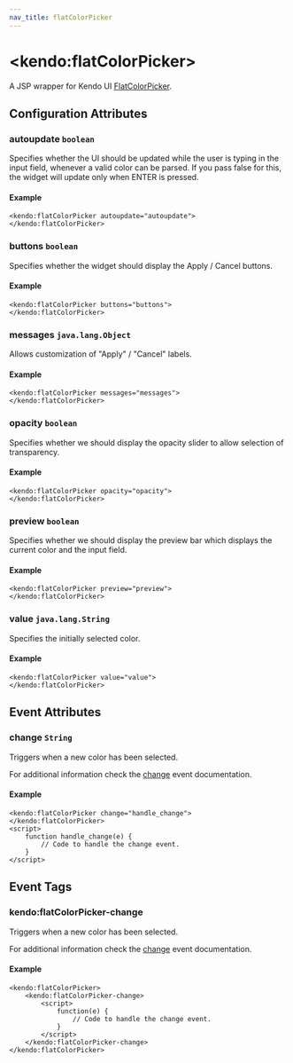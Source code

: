 ```yaml
---
nav_title: flatColorPicker
---
```


# \<kendo:flatColorPicker\>
A JSP wrapper for Kendo UI [FlatColorPicker](/api/web/flatcolorpicker).

## Configuration Attributes

### autoupdate `boolean`

Specifies whether the UI should be updated while the user is typing in
the input field, whenever a valid color can be parsed.  If you pass
false for this, the widget will update only when ENTER is pressed.

#### Example
    <kendo:flatColorPicker autoupdate="autoupdate">
    </kendo:flatColorPicker>

### buttons `boolean`

Specifies whether the widget should display the Apply / Cancel buttons.

#### Example
    <kendo:flatColorPicker buttons="buttons">
    </kendo:flatColorPicker>

### messages `java.lang.Object`

Allows customization of "Apply" / "Cancel" labels.

#### Example
    <kendo:flatColorPicker messages="messages">
    </kendo:flatColorPicker>

### opacity `boolean`

Specifies whether we should display the opacity slider to allow
selection of transparency.

#### Example
    <kendo:flatColorPicker opacity="opacity">
    </kendo:flatColorPicker>

### preview `boolean`

Specifies whether we should display the preview bar which displays the
current color and the input field.

#### Example
    <kendo:flatColorPicker preview="preview">
    </kendo:flatColorPicker>

### value `java.lang.String`

Specifies the initially selected color.

#### Example
    <kendo:flatColorPicker value="value">
    </kendo:flatColorPicker>


## Event Attributes

### change `String`

Triggers when a new color has been selected.


For additional information check the [change](/api/web/flatcolorpicker#events-change) event documentation.

#### Example
    <kendo:flatColorPicker change="handle_change">
    </kendo:flatColorPicker>
    <script>
        function handle_change(e) {
            // Code to handle the change event.
        }
    </script>

## Event Tags

### kendo:flatColorPicker-change

Triggers when a new color has been selected.


For additional information check the [change](/api/web/flatcolorpicker#events-change) event documentation.

#### Example
    <kendo:flatColorPicker>
        <kendo:flatColorPicker-change>
            <script>
                function(e) {
                    // Code to handle the change event.
                }
            </script>
        </kendo:flatColorPicker-change>
    </kendo:flatColorPicker>

